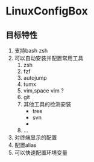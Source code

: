 # LinuxConfigBox

## 目标特性
1. 支持bash zsh
2. 可以自动安装并配置常用工具
   1. zsh
   2. fzf
   3. autojump
   4. tumx
   5. vim,space vim ?
   6. git
   7. 其他工具的检测安装
      - tree
      - svn
      - 
   8. ...
3. 对终端显示的配置
4. 配置alias
5. 可以快速配置环境变量